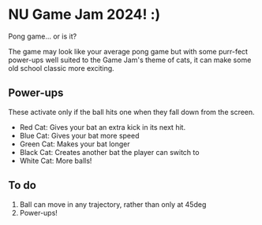 # NU Game Jam 2024! :)
Pong game... or is it?

The game may look like your average pong game but with some purr-fect power-ups well suited to the Game Jam's theme of cats, it can make some old school classic more exciting.

## Power-ups
These activate only if the ball hits one when they fall down from the screen.

- Red Cat: Gives your bat an extra kick in its next hit.
- Blue Cat: Gives your bat more speed
- Green Cat: Makes your bat longer
- Black Cat: Creates another bat the player can switch to
- White Cat: More balls!

## To do
1. Ball can move in any trajectory, rather than only at 45deg
5. Power-ups!
